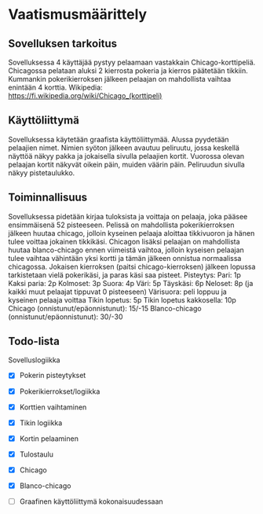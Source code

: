 # Vaatismusmäärittely
## Sovelluksen tarkoitus
Sovelluksessa 4 käyttäjää pystyy pelaamaan vastakkain Chicago-korttipeliä. Chicagossa pelataan aluksi 2 kierrosta pokeria ja kierros päätetään tikkiin. Kummankin pokerikierroksen jälkeen pelaajan on mahdollista vaihtaa enintään 4 korttia. Wikipedia: https://fi.wikipedia.org/wiki/Chicago_(korttipeli)
## Käyttöliittymä
Sovelluksessa käytetään graafista käyttöliittymää. Alussa pyydetään pelaajien nimet. Nimien syöton jälkeen avautuu peliruutu, jossa keskellä näyttöä näkyy pakka ja jokaisella sivulla pelaajien kortit. Vuorossa olevan pelaajan kortit näkyvät oikein päin, muiden väärin päin. Peliruudun sivulla näkyy pistetaulukko.
## Toiminnallisuus
Sovelluksessa pidetään kirjaa tuloksista ja voittaja on pelaaja, joka pääsee ensimmäisenä 52 pisteeseen. Pelissä on mahdollista pokerikierroksen jälkeen huutaa chicago, jolloin kyseinen pelaaja aloittaa tikkivuoron ja hänen tulee voittaa jokainen tikkikäsi. Chicagon lisäksi pelaajan on mahdollista huutaa blanco-chicago ennen viimeistä vaihtoa, jolloin kyseisen pelaajan tulee vaihtaa vähintään yksi kortti ja tämän jälkeen onnistua normaalissa chicagossa. Jokaisen kierroksen (paitsi chicago-kierroksen) jälkeen lopussa tarkistetaan vielä pokerikäsi, ja paras käsi saa pisteet.
Pisteytys:
Pari: 1p
Kaksi paria: 2p
Kolmoset: 3p
Suora: 4p
Väri: 5p
Täyskäsi: 6p
Neloset: 8p (ja kaikki muut pelaajat tippuvat 0 pisteeseen)
Värisuora: peli loppuu ja kyseinen pelaaja voittaa
Tikin lopetus: 5p
Tikin lopetus kakkosella: 10p
Chicago (onnistunut/epäonnistunut): 15/-15
Blanco-chicago (onnistunut/epäonnistunut): 30/-30

## Todo-lista
Sovelluslogiikka
- [x] Pokerin pisteytykset
- [x] Pokerikierrokset/logiikka
- [x] Korttien vaihtaminen
- [x] Tikin logiikka
- [x] Kortin pelaaminen
- [x] Tulostaulu
- [x] Chicago
- [x] Blanco-chicago
- [ ] Graafinen käyttöliittymä kokonaisuudessaan

